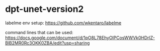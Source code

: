 # dpt-unet-version2

labelme env setup: https://github.com/wkentaro/labelme  

command lines that can be used: https://docs.google.com/document/d/1pO8L78EhyOlPCosWWVk0HDrIZ-BlB2MR0Rc3OKK0ZBA/edit?usp=sharing

